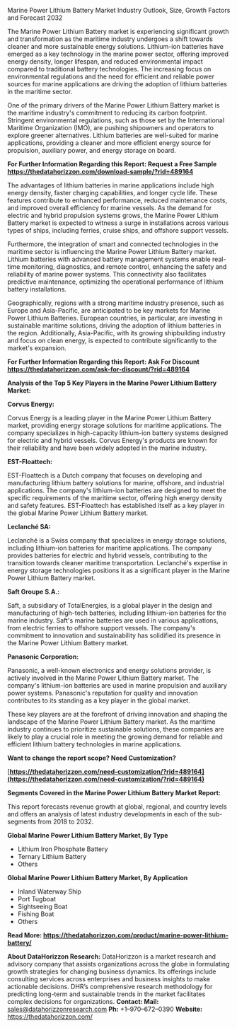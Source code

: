 ﻿Marine Power Lithium Battery Market Industry Outlook, Size, Growth Factors and Forecast 2032

The Marine Power Lithium Battery market is experiencing significant growth and transformation as the maritime industry undergoes a shift towards cleaner and more sustainable energy solutions. Lithium-ion batteries have emerged as a key technology in the marine power sector, offering improved energy density, longer lifespan, and reduced environmental impact compared to traditional battery technologies. The increasing focus on environmental regulations and the need for efficient and reliable power sources for marine applications are driving the adoption of lithium batteries in the maritime sector.

One of the primary drivers of the Marine Power Lithium Battery market is the maritime industry's commitment to reducing its carbon footprint. Stringent environmental regulations, such as those set by the International Maritime Organization (IMO), are pushing shipowners and operators to explore greener alternatives. Lithium batteries are well-suited for marine applications, providing a cleaner and more efficient energy source for propulsion, auxiliary power, and energy storage on board.

**For Further Information Regarding this Report: Request a Free Sample <https://thedatahorizzon.com/download-sample/?rid=489164>** 

The advantages of lithium batteries in marine applications include high energy density, faster charging capabilities, and longer cycle life. These features contribute to enhanced performance, reduced maintenance costs, and improved overall efficiency for marine vessels. As the demand for electric and hybrid propulsion systems grows, the Marine Power Lithium Battery market is expected to witness a surge in installations across various types of ships, including ferries, cruise ships, and offshore support vessels.

Furthermore, the integration of smart and connected technologies in the maritime sector is influencing the Marine Power Lithium Battery market. Lithium batteries with advanced battery management systems enable real-time monitoring, diagnostics, and remote control, enhancing the safety and reliability of marine power systems. This connectivity also facilitates predictive maintenance, optimizing the operational performance of lithium battery installations.

Geographically, regions with a strong maritime industry presence, such as Europe and Asia-Pacific, are anticipated to be key markets for Marine Power Lithium Batteries. European countries, in particular, are investing in sustainable maritime solutions, driving the adoption of lithium batteries in the region. Additionally, Asia-Pacific, with its growing shipbuilding industry and focus on clean energy, is expected to contribute significantly to the market's expansion.

**For Further Information Regarding this Report: Ask For Discount <https://thedatahorizzon.com/ask-for-discount/?rid=489164>** 

**Analysis of the Top 5 Key Players in the Marine Power Lithium Battery Market:**

**Corvus Energy:**

Corvus Energy is a leading player in the Marine Power Lithium Battery market, providing energy storage solutions for maritime applications. The company specializes in high-capacity lithium-ion battery systems designed for electric and hybrid vessels. Corvus Energy's products are known for their reliability and have been widely adopted in the marine industry.

**EST-Floattech:**

EST-Floattech is a Dutch company that focuses on developing and manufacturing lithium battery solutions for marine, offshore, and industrial applications. The company's lithium-ion batteries are designed to meet the specific requirements of the maritime sector, offering high energy density and safety features. EST-Floattech has established itself as a key player in the global Marine Power Lithium Battery market.

**Leclanché SA:**

Leclanché is a Swiss company that specializes in energy storage solutions, including lithium-ion batteries for maritime applications. The company provides batteries for electric and hybrid vessels, contributing to the transition towards cleaner maritime transportation. Leclanché's expertise in energy storage technologies positions it as a significant player in the Marine Power Lithium Battery market.

**Saft Groupe S.A.:**

Saft, a subsidiary of TotalEnergies, is a global player in the design and manufacturing of high-tech batteries, including lithium-ion batteries for the marine industry. Saft's marine batteries are used in various applications, from electric ferries to offshore support vessels. The company's commitment to innovation and sustainability has solidified its presence in the Marine Power Lithium Battery market.

**Panasonic Corporation:**

Panasonic, a well-known electronics and energy solutions provider, is actively involved in the Marine Power Lithium Battery market. The company's lithium-ion batteries are used in marine propulsion and auxiliary power systems. Panasonic's reputation for quality and innovation contributes to its standing as a key player in the global market.

These key players are at the forefront of driving innovation and shaping the landscape of the Marine Power Lithium Battery market. As the maritime industry continues to prioritize sustainable solutions, these companies are likely to play a crucial role in meeting the growing demand for reliable and efficient lithium battery technologies in marine applications.

**Want to change the report scope? Need Customization?**

[**https://thedatahorizzon.com/need-customization/?rid=489164](https://thedatahorizzon.com/need-customization/?rid=489164)** 

**Segments Covered in the Marine Power Lithium Battery Market Report:**

This report forecasts revenue growth at global, regional, and country levels and offers an analysis of latest industry developments in each of the sub-segments from 2018 to 2032.

**Global Marine Power Lithium Battery Market, By Type**

- Lithium Iron Phosphate Battery
- Ternary Lithium Battery
- Others

**Global Marine Power Lithium Battery Market, By Application**

- Inland Waterway Ship
- Port Tugboat
- Sightseeing Boat
- Fishing Boat
- Others

**Read More: <https://thedatahorizzon.com/product/marine-power-lithium-battery/>** 

**About DataHorizzon Research:**DataHorizzon is a market research and advisory company that assists organizations across the globe in formulating growth strategies for changing business dynamics. Its offerings include consulting services across enterprises and business insights to make actionable decisions. DHR’s comprehensive research methodology for predicting long-term and sustainable trends in the market facilitates complex decisions for organizations.**Contact:Mail:** <sales@datahorizzonresearch.com> **Ph:** +1–970–672–0390**Website:** <https://thedatahorizzon.com/> 

